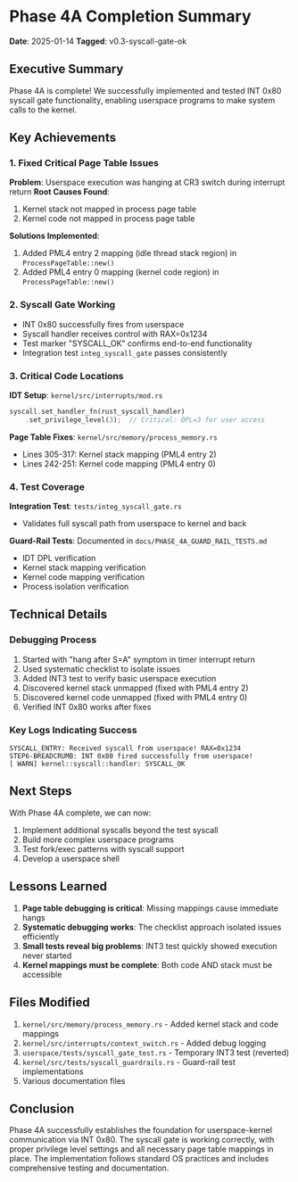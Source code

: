 # Phase 4A Completion Summary

**Date**: 2025-01-14
**Tagged**: v0.3-syscall-gate-ok

## Executive Summary

Phase 4A is complete! We successfully implemented and tested INT 0x80 syscall gate functionality, enabling userspace programs to make system calls to the kernel.

## Key Achievements

### 1. Fixed Critical Page Table Issues

**Problem**: Userspace execution was hanging at CR3 switch during interrupt return
**Root Causes Found**:
1. Kernel stack not mapped in process page table
2. Kernel code not mapped in process page table

**Solutions Implemented**:
1. Added PML4 entry 2 mapping (idle thread stack region) in `ProcessPageTable::new()`
2. Added PML4 entry 0 mapping (kernel code region) in `ProcessPageTable::new()`

### 2. Syscall Gate Working

- INT 0x80 successfully fires from userspace
- Syscall handler receives control with RAX=0x1234
- Test marker "SYSCALL_OK" confirms end-to-end functionality
- Integration test `integ_syscall_gate` passes consistently

### 3. Critical Code Locations

**IDT Setup**: `kernel/src/interrupts/mod.rs`
```rust
syscall.set_handler_fn(rust_syscall_handler)
    .set_privilege_level(3);  // Critical: DPL=3 for user access
```

**Page Table Fixes**: `kernel/src/memory/process_memory.rs`
- Lines 305-317: Kernel stack mapping (PML4 entry 2)
- Lines 242-251: Kernel code mapping (PML4 entry 0)

### 4. Test Coverage

**Integration Test**: `tests/integ_syscall_gate.rs`
- Validates full syscall path from userspace to kernel and back

**Guard-Rail Tests**: Documented in `docs/PHASE_4A_GUARD_RAIL_TESTS.md`
- IDT DPL verification
- Kernel stack mapping verification
- Kernel code mapping verification
- Process isolation verification

## Technical Details

### Debugging Process

1. Started with "hang after S=A" symptom in timer interrupt return
2. Used systematic checklist to isolate issues
3. Added INT3 test to verify basic userspace execution
4. Discovered kernel stack unmapped (fixed with PML4 entry 2)
5. Discovered kernel code unmapped (fixed with PML4 entry 0)
6. Verified INT 0x80 works after fixes

### Key Logs Indicating Success

```
SYSCALL_ENTRY: Received syscall from userspace! RAX=0x1234
STEP6-BREADCRUMB: INT 0x80 fired successfully from userspace!
[ WARN] kernel::syscall::handler: SYSCALL_OK
```

## Next Steps

With Phase 4A complete, we can now:
1. Implement additional syscalls beyond the test syscall
2. Build more complex userspace programs
3. Test fork/exec patterns with syscall support
4. Develop a userspace shell

## Lessons Learned

1. **Page table debugging is critical**: Missing mappings cause immediate hangs
2. **Systematic debugging works**: The checklist approach isolated issues efficiently
3. **Small tests reveal big problems**: INT3 test quickly showed execution never started
4. **Kernel mappings must be complete**: Both code AND stack must be accessible

## Files Modified

1. `kernel/src/memory/process_memory.rs` - Added kernel stack and code mappings
2. `kernel/src/interrupts/context_switch.rs` - Added debug logging
3. `userspace/tests/syscall_gate_test.rs` - Temporary INT3 test (reverted)
4. `kernel/src/tests/syscall_guardrails.rs` - Guard-rail test implementations
5. Various documentation files

## Conclusion

Phase 4A successfully establishes the foundation for userspace-kernel communication via INT 0x80. The syscall gate is working correctly, with proper privilege level settings and all necessary page table mappings in place. The implementation follows standard OS practices and includes comprehensive testing and documentation.